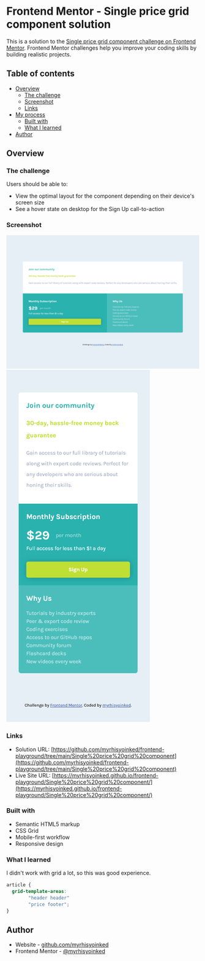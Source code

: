 # Frontend Mentor - Single price grid component solution

This is a solution to the [Single price grid component challenge on Frontend Mentor](https://www.frontendmentor.io/challenges/single-price-grid-component-5ce41129d0ff452fec5abbbc). Frontend Mentor challenges help you improve your coding skills by building realistic projects. 

## Table of contents

- [Overview](#overview)
  - [The challenge](#the-challenge)
  - [Screenshot](#screenshot)
  - [Links](#links)
- [My process](#my-process)
  - [Built with](#built-with)
  - [What I learned](#what-i-learned)
- [Author](#author)
## Overview

### The challenge

Users should be able to:

- View the optimal layout for the component depending on their device's screen size
- See a hover state on desktop for the Sign Up call-to-action

### Screenshot

![](images/screenshot-desktop.png)
![](images/screenshot-mobile.png)

### Links

- Solution URL: [https://github.com/myrhisyoinked/frontend-playground/tree/main/Single%20price%20grid%20component](https://github.com/myrhisyoinked/frontend-playground/tree/main/Single%20price%20grid%20component)
- Live Site URL: [https://myrhisyoinked.github.io/frontend-playground/Single%20price%20grid%20component/](https://myrhisyoinked.github.io/frontend-playground/Single%20price%20grid%20component/)
### Built with

- Semantic HTML5 markup
- CSS Grid
- Mobile-first workflow
- Responsive design

### What I learned

I didn't work with grid a lot, so this was good experience.

```css
article {
  grid-template-areas: 
		"header header"
		"price footer";
}
```

## Author

- Website - [github.com/myrhisyoinked](https://github.com/myrhisyoinked)
- Frontend Mentor - [@myrhisyoinked](https://www.frontendmentor.io/profile/myrhisyoinked)